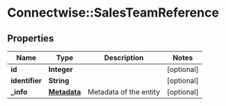 # Connectwise::SalesTeamReference

## Properties
Name | Type | Description | Notes
------------ | ------------- | ------------- | -------------
**id** | **Integer** |  | [optional] 
**identifier** | **String** |  | [optional] 
**_info** | [**Metadata**](Metadata.md) | Metadata of the entity | [optional] 


